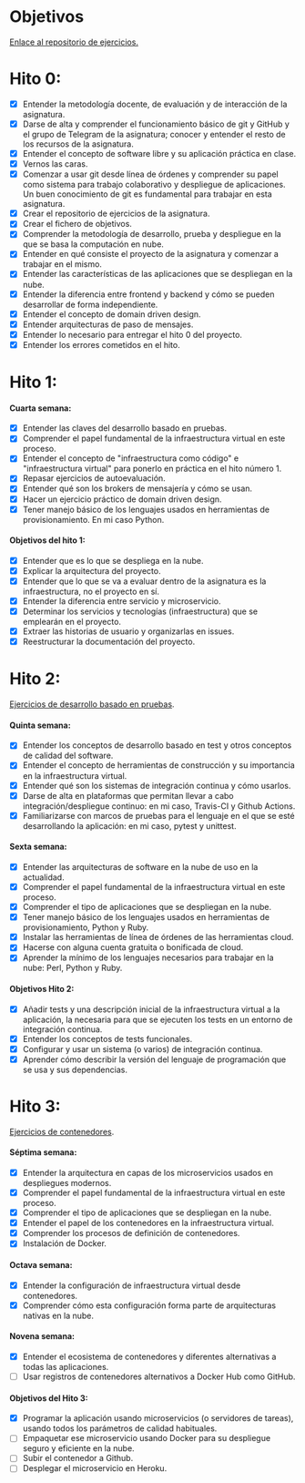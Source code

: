 # Objetivos

[Enlace al repositorio de ejercicios.](https://github.com/alvarillo89/UGR-CC-Ejercicios)

# Hito 0:

- [X] Entender la metodología docente, de evaluación y de interacción de la asignatura.
- [X] Darse de alta y comprender el funcionamiento básico de git y GitHub y el grupo de Telegram de la asignatura; conocer y entender el resto de los recursos de la asignatura.
- [X] Entender el concepto de software libre y su aplicación práctica en clase.
- [X] Vernos las caras.
- [X] Comenzar a usar git desde línea de órdenes y comprender su papel como sistema para trabajo colaborativo y despliegue de aplicaciones. Un buen conocimiento de git es fundamental para trabajar en esta asignatura.
- [X] Crear el repositorio de ejercicios de la asignatura.
- [X] Crear el fichero de objetivos.
- [X] Comprender la metodología de desarrollo, prueba y despliegue en la que se basa la computación en nube.
- [X] Entender en qué consiste el proyecto de la asignatura y comenzar a trabajar en el mismo.
- [X] Entender las características de las aplicaciones que se despliegan en la nube.
- [X] Entender la diferencia entre frontend y backend y cómo se pueden desarrollar de forma independiente.
- [X] Entender el concepto de domain driven design.
- [X] Entender arquitecturas de paso de mensajes. 
- [X] Entender lo necesario para entregar el hito 0 del proyecto.
- [X] Entender los errores cometidos en el hito.

# Hito 1:

#### Cuarta semana:

- [X] Entender las claves del desarrollo basado en pruebas.
- [X] Comprender el papel fundamental de la infraestructura virtual en este proceso.
- [X] Entender el concepto de "infraestructura como código" e "infraestructura virtual" para ponerlo en práctica en el hito número 1.
- [X] Repasar ejercicios de autoevaluación.
- [X] Entender qué son los brokers de mensajería y cómo se usan.
- [X] Hacer un ejercicio práctico de domain driven design.
- [X] Tener manejo básico de los lenguajes usados en herramientas de provisionamiento. En mi caso Python.

#### Objetivos del hito 1:

- [X] Entender que es lo que se despliega en la nube.
- [X] Explicar la arquitectura del proyecto.
- [X] Entender que lo que se va a evaluar dentro de la asignatura es la infraestructura, no el proyecto en sí.
- [X] Entender la diferencia entre servicio y microservicio.
- [X] Determinar los servicios y tecnologías (infraestructura) que se emplearán en el proyecto.
- [X] Extraer las historias de usuario y organizarlas en issues.
- [X] Reestructurar la documentación del proyecto.

# Hito 2:

[Ejercicios de desarrollo basado en pruebas](https://github.com/alvarillo89/UGR-CC-Ejercicios/blob/master/Tema%202/EjerciciosDesarrolloPruebas.md).

#### Quinta semana:

- [X] Entender los conceptos de desarrollo basado en test y otros conceptos de calidad del software.
- [X] Entender el concepto de herramientas de construcción y su importancia en la infraestructura virtual.
- [X] Entender qué son los sistemas de integración continua y cómo usarlos.
- [X] Darse de alta en plataformas que permitan llevar a cabo integración/despliegue continuo: en mi caso, Travis-CI y Github Actions.
- [X] Familiarizarse con marcos de pruebas para el lenguaje en el que se esté desarrollando la aplicación: en mi caso, pytest y unittest.

#### Sexta semana:

- [X] Entender las arquitecturas de software en la nube de uso en la actualidad.
- [X] Comprender el papel fundamental de la infraestructura virtual en este proceso.
- [X] Comprender el tipo de aplicaciones que se despliegan en la nube.
- [X] Tener manejo básico de los lenguajes usados en herramientas de provisionamiento, Python y Ruby.
- [X] Instalar las herramientas de línea de órdenes de las herramientas cloud.
- [X] Hacerse con alguna cuenta gratuita o bonificada de cloud.
- [X] Aprender la mínimo de los lenguajes necesarios para trabajar en la nube: Perl, Python y Ruby.

#### Objetivos Hito 2:
- [X] Añadir tests y una descripción inicial de la infraestructura virtual a la aplicación, la necesaria para que se ejecuten los tests en un entorno de integración continua. 
- [X] Entender los conceptos de tests funcionales. 
- [X] Configurar y usar un sistema (o varios) de integración continua. 
- [X] Aprender cómo describir la versión del lenguaje de programación que se usa y sus dependencias.

# Hito 3:

[Ejercicios de contenedores](https://github.com/alvarillo89/UGR-CC-Ejercicios/blob/master/Tema%204/EjerciciosContenedores.md).

#### Séptima semana:

- [X] Entender la arquitectura en capas de los microservicios usados en despliegues modernos.
- [X] Comprender el papel fundamental de la infraestructura virtual en este proceso.
- [X] Comprender el tipo de aplicaciones que se despliegan en la nube.
- [X] Entender el papel de los contenedores en la infraestructura virtual.
- [X] Comprender los procesos de definición de contenedores.
- [X] Instalación de Docker.

#### Octava semana:

- [X] Entender la configuración de infraestructura virtual desde contenedores.
- [X] Comprender cómo esta configuración forma parte de arquitecturas nativas en la nube.

#### Novena semana:

- [X] Entender el ecosistema de contenedores y diferentes alternativas a todas las aplicaciones.
- [ ] Usar registros de contenedores alternativos a Docker Hub como GitHub.

#### Objetivos del Hito 3:

- [X] Programar la aplicación usando microservicios (o servidores de tareas), usando todos los parámetros de calidad habituales.
- [ ] Empaquetar ese microservicio usando Docker para su despliegue seguro y eficiente en la nube.
- [ ] Subir el contenedor a Github.
- [ ] Desplegar el microservicio en Heroku.